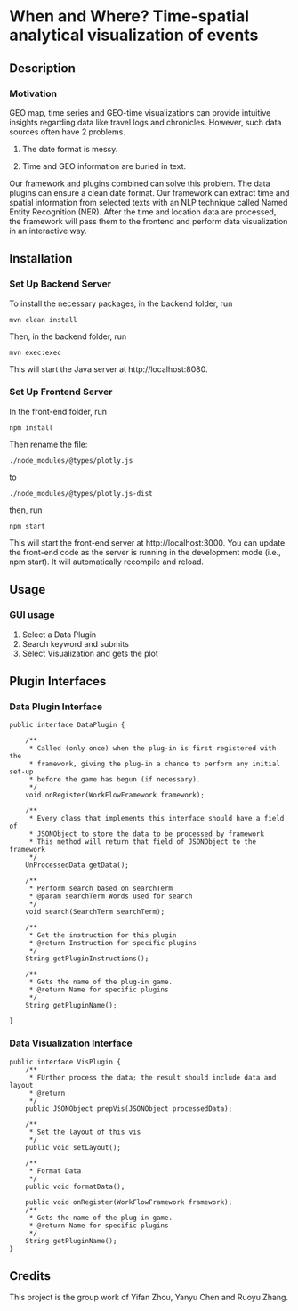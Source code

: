 
# When and Where? Time-spatial analytical visualization of events

## Description
### Motivation

GEO map, time series and GEO-time visualizations can provide intuitive insights regarding data like travel logs and chronicles. However, such data sources often have 2 problems. 

1. The date format is messy.

2. Time and GEO information are buried in text.

Our framework and plugins combined can solve this problem. The data plugins can ensure a clean date format. Our framework can extract time and spatial information from selected texts with an NLP technique called Named Entity Recognition (NER). After the time and location data are processed, the framework will pass them to the frontend and perform data visualization in an interactive way. 


## Installation
### Set Up Backend Server
To install the necessary packages, in the backend folder, run
```
mvn clean install
```

Then, in the backend folder, run

```
mvn exec:exec
```
This will start the Java server at http://localhost:8080.


### Set Up Frontend Server
In the front-end folder, run

```
npm install
```

Then rename the file:
```
./node_modules/@types/plotly.js
```
to
```
./node_modules/@types/plotly.js-dist
```
then, run
```
npm start
```

This will start the front-end server at http://localhost:3000. You can update the front-end code as the server is running in the development mode (i.e., npm start). It will automatically recompile and reload.

## Usage

### GUI usage
1. Select a Data Plugin
2. Search keyword and submits
3. Select Visualization and gets the plot


	
## Plugin Interfaces
### Data Plugin Interface
```
public interface DataPlugin {

    /**
     * Called (only once) when the plug-in is first registered with the
     * framework, giving the plug-in a chance to perform any initial set-up
     * before the game has begun (if necessary).
     */
    void onRegister(WorkFlowFramework framework);
    
    /**
     * Every class that implements this interface should have a field of 
     * JSONObject to store the data to be processed by framework
     * This method will return that field of JSONObject to the framework
     */
    UnProcessedData getData();

    /**
     * Perform search based on searchTerm
     * @param searchTerm Words used for search
     */
    void search(SearchTerm searchTerm);

    /**
     * Get the instruction for this plugin
     * @return Instruction for specific plugins
     */
    String getPluginInstructions();

    /**
     * Gets the name of the plug-in game.
     * @return Name for specific plugins
     */
    String getPluginName();
 
}
```
### Data Visualization Interface	

```
public interface VisPlugin {
    /**
     * FUrther process the data; the result should include data and layout
     * @return
     */
    public JSONObject prepVis(JSONObject processedData);
    
    /**
     * Set the layout of this vis
     */
    public void setLayout();

    /**
     * Format Data
     */
    public void formatData();

    public void onRegister(WorkFlowFramework framework);
    /**
     * Gets the name of the plug-in game.
     * @return Name for specific plugins
     */
    String getPluginName();
}

```
	



## Credits

This project is the group work of Yifan Zhou, Yanyu Chen and Ruoyu Zhang. 






